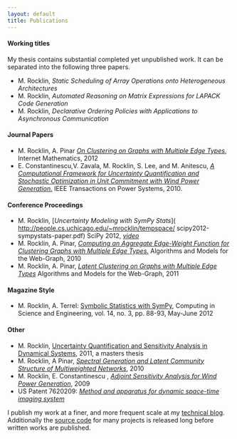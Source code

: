 ```yaml
---
layout: default 
title: Publications 
---
```


#### Working titles 

My thesis contains substantial completed yet unpublished work.  It can be
separated into the following three papers.

-   M. Rocklin, *Static Scheduling of Array Operations onto Heterogeneous 
    Architectures*
-   M. Rocklin, *Automated Reasoning on Matrix Expressions for LAPACK Code
    Generation*
-   M. Rocklin, *Declarative Ordering Policies with Applications to 
    Asynchronous Communication*

#### Journal Papers

-   M. Rocklin, A. Pinar [*On Clustering on Graphs with Multiple Edge
    Types*](http://arxiv.org/pdf/1109.1605), Internet Mathematics, 2012
-   E. Constantinescu,V. Zavala, M. Rocklin, S. Lee, and M. Anitescu,
    [*A Computational Framework for Uncertainty Quantification and
    Stochastic Optimization in Unit Commitment with Wind Power
    Generation.*](http://www.mcs.anl.gov/uploads/cels/papers/P1681.pdf)
    IEEE Transactions on Power Systems, 2010.

#### Conference Proceedings

-   M. Rocklin, [*Uncertainty Modeling with SymPy Stats*](
    http://people.cs.uchicago.edu/~mrocklin/tempspace/
    scipy2012-sympystats-paper.pdf) SciPy 2012, 
    [*video*](http://www.youtube.com/watch?v=27su3TQ3BvQ)
-   M. Rocklin, A. Pinar, [*Computing an Aggregate Edge-Weight Function
    for Clustering Graphs with Multiple Edge
    Types.*](http://arxiv.org/pdf/1103.0368) Algorithms and Models for
    the Web-Graph, 2010
-   M. Rocklin, A. Pinar, [*Latent Clustering on Graphs with Multiple
    Edge Types*](https://csmr.ca.sandia.gov/~apinar/papers/waw11.pdf)
    Algorithms and Models for the Web-Graph, 2011

#### Magazine Style

-   M. Rocklin, A. Terrel: [Symbolic Statistics with
    SymPy](http://origin-www.computer.org/csdl/mags/cs/2012/03/mcs2012030088-abs.html),
    Computing in Science and Engineering, vol. 14, no. 3, pp. 88-93,
    May-June 2012

#### Other

-   M. Rocklin, [Uncertainty Quantification and Sensitivity Analysis in
    Dynamical
    Systems](http://people.cs.uchicago.edu/~mrocklin/masters.html),
    2011, a masters thesis
-   M. Rocklin, A Pinar, [*Spectral Generation and Latent Community
    Structure of Multiweighted
    Networks*](http://people.cs.uchicago.edu/~mrocklin/papers/winPaper.pdf),
    2010
-   M. Rocklin, E. Constantinescu , [*Adjoint Sensitivity Analysis for
    Wind Power
    Generation*](http://www.mcs.anl.gov/uploads/cels/papers/P1704.pdf),
    2009
-   US Patent 7620209: [*Method and apparatus for dynamic space-time
    imaging system*](http://www.google.com/patents/US20060082590)

I publish my work at a finer, and more frequent scale at my [technical blog](/blog/).  Additionally the [source code](http://github.com/mrocklin/) for many projects is released long before written works are published.
